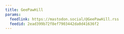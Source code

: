 ```yaml
---
title: GeePawHill
params:
  feedlink: https://mastodon.social/@GeePawHill.rss
  feedid: 2ead399b72f8ef7903442da0d41636f2
---
```


